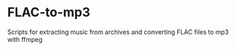 # FLAC-to-mp3
Scripts for extracting music from archives and converting FLAC files to mp3 with ffmpeg
